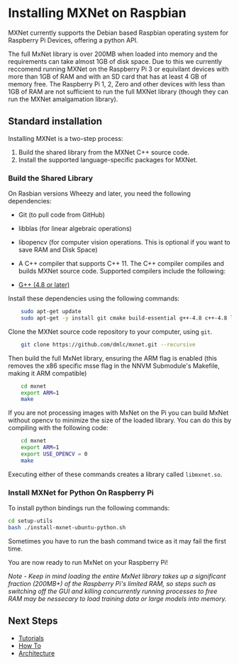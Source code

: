 # Installing MXNet on Raspbian
MXNet currently supports the Debian based Raspbian operating system for Raspberry Pi Devices, offering a python API. 

The full MxNet library is over 200MB when loaded into memory and the requirements can take almost 1GB of disk space. Due to this we currently reccomend running MXNet on the Raspberry Pi 3 or equivilant devices with more than 1GB of RAM and with an SD card that has at least 4 GB of memory free. The Raspberry Pi 1, 2, Zero and other devices with less than 1GB of RAM are not sufficient to run the full MXNet library (though they can run the MXNet amalgamation library). 

## Standard installation

Installing MXNet is a two-step process:

1. Build the shared library from the MXNet C++ source code.
2. Install the supported language-specific packages for MXNet.

### Build the Shared Library

On Rasbian versions Wheezy and later, you need the following dependencies:

- Git (to pull code from GitHub)

- libblas (for linear algebraic operations)

- libopencv (for computer vision operations. This is optional if you want to save RAM and Disk Space)

- A C++ compiler that supports C++ 11. The C++ compiler compiles and builds MXNet source code. Supported compilers include the following:

- [G++ (4.8 or later)](https://gcc.gnu.org/gcc-4.8/)

Install these dependencies using the following commands:

```bash
    sudo apt-get update
    sudo apt-get -y install git cmake build-essential g++-4.8 c++-4.8 liblapack* libblas* libopencv*
```

Clone the MXNet source code repository to your computer, using ```git```.
```bash
    git clone https://github.com/dmlc/mxnet.git --recursive
```

Then build the full MxNet library, ensuring the ARM flag is enabled (this removes the x86 specific msse flag in the NNVM Submodule's Makefile, making it ARM compatible)
```bash
    cd mxnet
    export ARM=1
    make
```

If you are not processing images with MxNet on the Pi you can build MxNet without opencv to minimize the size of the loaded library. You can do this by compiling with the following code:
```bash
    cd mxnet
    export ARM=1
    export USE_OPENCV = 0
    make
```

Executing either of these commands creates a library called ```libmxnet.so```.

### Install MXNet for Python On Raspberry Pi

To install python bindings run the following commands:

```bash
cd setup-utils
bash ./install-mxnet-ubuntu-python.sh
```

Sometimes you have to run the bash command twice as it may fail the first time.

You are now ready to run MxNet on your Raspberry Pi! 

*Note - Keep in mind loading the entire MxNet library takes up a significant fraction (200MB+) of the Raspberry Pi's limited RAM, so steps such as switching off the GUI and killing concurrently running processes to free RAM may be nessecary to load training data or large models into memory.*


## Next Steps

* [Tutorials](http://mxnet.io/tutorials/index.html)
* [How To](http://mxnet.io/how_to/index.html)
* [Architecture](http://mxnet.io/architecture/index.html)
